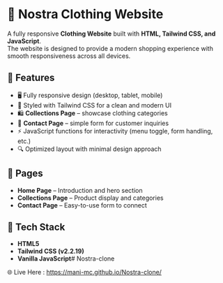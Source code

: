 # 👕 Nostra Clothing Website

A fully responsive **Clothing Website** built with **HTML, Tailwind CSS, and JavaScript**.  
The website is designed to provide a modern shopping experience with smooth responsiveness across all devices.

## 🌟 Features
- 🖥️ Fully responsive design (desktop, tablet, mobile)
- 🎨 Styled with Tailwind CSS for a clean and modern UI
- 🛍️ **Collections Page** – showcase clothing categories
- 📩 **Contact Page** – simple form for customer inquiries
- ⚡ JavaScript functions for interactivity (menu toggle, form handling, etc.)
- 🔍 Optimized layout with minimal design approach

## 📂 Pages
- **Home Page** – Introduction and hero section
- **Collections Page** – Product display and categories
- **Contact Page** – Easy-to-use form to connect

## 🚀 Tech Stack
- **HTML5**
- **Tailwind CSS (v2.2.19)**
- **Vanilla JavaScript**# Nostra-clone

🌐 Live Here : https://mani-mc.github.io/Nostra-clone/
